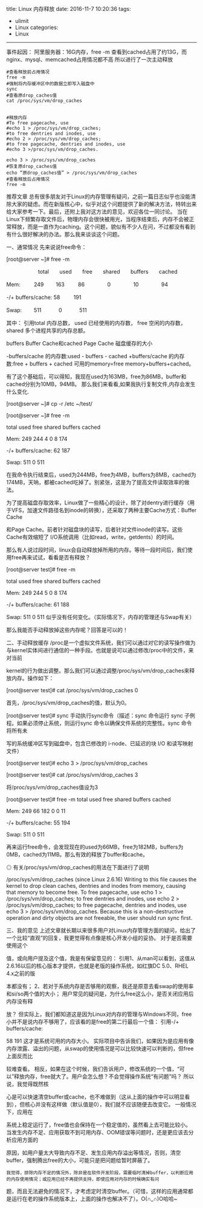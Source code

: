 title: Linux 内存释放
date: 2016-11-7 10:20:36
tags:
- ulimit
- Linux
categories:
- Linux
---
事件起因：
阿里服务器：16G内存，free -m 查看到cached占用了约13G，而nginx、mysql、memcached占用情况都不高
所以进行了一次主动释放
```shell
#查看释放前占用情况
free -m
#强制将内存缓冲区中的数据立即写入磁盘中
sync
#查看原drop_caches值
cat /proc/sys/vm/drop_caches


#释放内存
#To free pagecache, use
#echo 1 > /proc/sys/vm/drop_caches;
#to free dentries and inodes, use
#echo 2 > /proc/sys/vm/drop_caches;
#to free pagecache, dentries and inodes, use
#echo 3 >/proc/sys/vm/drop_caches.

echo 3 > /proc/sys/vm/drop_caches
#恢复原drop_caches值
echo “原drop_caches值” > /proc/sys/vm/drop_caches
#查看释放后占用情况
free -m
```

推荐文章
总有很多朋友对于Linux的内存管理有疑问，之前一篇日志似乎也没能清除大家的疑虑。而在新版核心中，似乎对这个问题提供了新的解决方法，特转出来给大家参考一下。最后，还附上我对这方法的意见，欢迎各位一同讨论。
    当在Linux下频繁存取文件后，物理内存会很快被用光，当程序结束后，内存不会被正常释放，而是一直作为caching。这个问题，貌似有不少人在问，不过都没有看到有什么很好解决的办法。那么我来谈谈这个问题。

一、通常情况 先来说说free命令：

[root@server ~]# free -m

　　　　　　total　　used　　free　　shared　　buffers　　cached

Mem:  　　 249　　 163 　　 86　　　　 0 　　　　10 　　　　94

-/+ buffers/cache:    58 　　 191

Swap: 　　511 　　　0　　　 511

其中： 引用total 内存总数， used 已经使用的内存数， free 空闲的内存数， shared 多个进程共享的内存总额。

buffers Buffer Cache和cached Page Cache 磁盘缓存的大小

-buffers/cache 的内存数:used - buffers - cached +buffers/cache 的内存数:free + buffers + cached 可用的memory=free memory+buffers+cached。

有了这个基础后，可以得知，我现在used为163MB，free为86MB，buffer和cached分别为10MB，94MB。 那么我们来看看,如果我执行复制文件,内存会发生什么变化.

[root@server ~]# cp -r /etc ~/test/

[root@server ~]# free -m

total used free shared buffers cached

Mem: 249 244 4 0 8 174

-/+ buffers/cache: 62 187

Swap: 511 0 511

在我命令执行结束后，used为244MB，free为4MB，buffers为8MB，cached为174MB，天呐，都被cached吃掉了。别紧张，这是为了提高文件读取效率的做法。

为了提高磁盘存取效率，Linux做了一些精心的设计，除了对dentry进行缓存（用于VFS，加速文件路径名到inode的转换），还采取了两种主要Cache方式：Buffer Cache

和Page Cache。前者针对磁盘块的读写，后者针对文件inode的读写。这些Cache有效缩短了 I/O系统调用（比如read，write，getdents）的时间。

那么有人说过段时间，linux会自动释放掉所用的内存。等待一段时间后，我们使用free再来试试，看看是否有释放？

[root@server test]# free -m

total used free shared buffers cached

Mem: 249 244 5 0 8 174

-/+ buffers/cache: 61 188

Swap: 511 0 511 似乎没有任何变化。（实际情况下，内存的管理还与Swap有关）

那么我能否手动释放掉这些内存呢？回答是可以的！

二、手动释放缓存 /proc是一个虚拟文件系统，我们可以通过对它的读写操作做为与kernel实体间进行通信的一种手段。也就是说可以通过修改/proc中的文件，来对当前

kernel的行为做出调整。那么我们可以通过调整/proc/sys/vm/drop_caches来释放内存。操作如下：

[root@server test]# cat /proc/sys/vm/drop_caches 0

首先，/proc/sys/vm/drop_caches的值，默认为0。

[root@server test]# sync 手动执行sync命令（描述：sync 命令运行 sync 子例程。如果必须停止系统，则运行sync 命令以确保文件系统的完整性。sync 命令将所有未

写的系统缓冲区写到磁盘中，包含已修改的 i-node、已延迟的块 I/O 和读写映射文件）

[root@server test]# echo 3 > /proc/sys/vm/drop_caches

[root@server test]# cat /proc/sys/vm/drop_caches 3

将/proc/sys/vm/drop_caches值设为3

[root@server test]# free -m total used free shared buffers cached

Mem: 249 66 182 0 0 11

-/+ buffers/cache: 55 194

Swap: 511 0 511

再来运行free命令，会发现现在的used为66MB，free为182MB，buffers为0MB，cached为11MB。那么有效的释放了buffer和cache。

◎ 有关/proc/sys/vm/drop_caches的用法在下面进行了说明

/proc/sys/vm/drop_caches (since Linux 2.6.16) Writing to this file causes the kernel to drop clean caches, dentries and inodes from memory, causing that memory to become free.
To free pagecache, use echo 1 > /proc/sys/vm/drop_caches; to free dentries and inodes, use echo 2 > /proc/sys/vm/drop_caches; to free pagecache, dentries and inodes, use echo 3 > /proc/sys/vm/drop_caches.
Because this is a non-destructive operation and dirty objects are not freeable, the user should run sync first.

三、我的意见 上述文章就长期以来很多用户对Linux内存管理方面的疑问，给出了一个比较“直观”的回复，我更觉得有点像是核心开发小组的妥协。 对于是否需要使用这个

值，或向用户提及这个值，我是有保留意见的： 引用1、从man可以看到，这值从2.6.16以后的核心版本才提供，也就是老版的操作系统，如红旗DC 5.0、RHEL 4.x之前的版

本都没有； 2、若对于系统内存是否够用的观察，我还是原意去看swap的使用率和si/so两个值的大小； 用户常见的疑问是，为什么free这么小，是否关闭应用后内存没有释

放？ 但实际上，我们都知道这是因为Linux对内存的管理与Windows不同，free小并不是说内存不够用了，应该看的是free的第二行最后一个值： 引用-/+ buffers/cache:

58 191 这才是系统可用的内存大小。 实际项目中告诉我们，如果因为是应用有像内存泄露、溢出的问题，从swap的使用情况是可以比较快速可以判断的，但free上面反而比

较难查看。 相反，如果在这个时候，我们告诉用户，修改系统的一个值，“可以”释放内存，free就大了。用户会怎么想？不会觉得操作系统“有问题”吗？ 所以说，我觉得既然核

心是可以快速清空buffer或cache，也不难做到（这从上面的操作中可以明显看到），但核心并没有这样做（默认值是0），我们就不应该随便去改变它。 一般情况下，应用在

系统上稳定运行了，free值也会保持在一个稳定值的，虽然看上去可能比较小。 当发生内存不足、应用获取不到可用内存、OOM错误等问题时，还是更应该去分析应用方面的

原因，如用户量太大导致内存不足、发生应用内存溢出等情况，否则，清空buffer，强制腾出free的大小，可能只是把问题给暂时屏蔽了。

    我觉得，排除内存不足的情况外，除非是在软件开发阶段，需要临时清掉buffer，以判断应用的内存使用情况；或应用已经不再提供支持，即使应用对内存的时候确实有问

题，而且无法避免的情况下，才考虑定时清空buffer。（可惜，这样的应用通常都是运行在老的操作系统版本上，上面的操作也解决不了）。O(∩_∩)O哈哈~